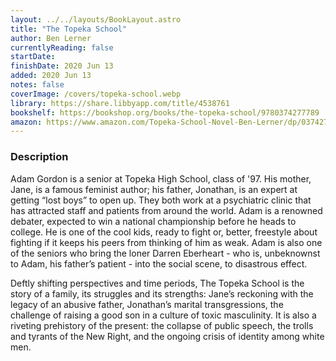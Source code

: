 ```yaml
---
layout: ../../layouts/BookLayout.astro
title: "The Topeka School"
author: Ben Lerner
currentlyReading: false
startDate: 
finishDate: 2020 Jun 13
added: 2020 Jun 13
notes: false
coverImage: /covers/topeka-school.webp
library: https://share.libbyapp.com/title/4538761
bookshelf: https://bookshop.org/books/the-topeka-school/9780374277789
amazon: https://www.amazon.com/Topeka-School-Novel-Ben-Lerner/dp/0374277788
---
```


### Description
Adam Gordon is a senior at Topeka High School, class of '97. His mother, Jane, is a famous feminist author; his father, Jonathan, is an expert at getting “lost boys” to open up. They both work at a psychiatric clinic that has attracted staff and patients from around the world. Adam is a renowned debater, expected to win a national championship before he heads to college. He is one of the cool kids, ready to fight or, better, freestyle about fighting if it keeps his peers from thinking of him as weak. Adam is also one of the seniors who bring the loner Darren Eberheart - who is, unbeknownst to Adam, his father’s patient - into the social scene, to disastrous effect.

Deftly shifting perspectives and time periods, The Topeka School is the story of a family, its struggles and its strengths: Jane’s reckoning with the legacy of an abusive father, Jonathan’s marital transgressions, the challenge of raising a good son in a culture of toxic masculinity. It is also a riveting prehistory of the present: the collapse of public speech, the trolls and tyrants of the New Right, and the ongoing crisis of identity among white men.

<!-- ### Notes & Highlights -->
